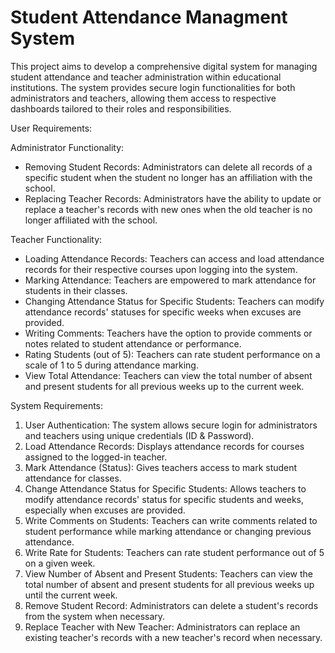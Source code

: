 # Student Attendance Managment System

This project aims to develop a comprehensive digital system for managing student attendance and teacher administration within educational institutions. 
The system provides secure login functionalities for both administrators and teachers, allowing them access to respective dashboards tailored to their roles and responsibilities.

User Requirements:

Administrator Functionality:
- Removing Student Records: Administrators can delete all records of a specific student when the student no longer has an affiliation with the school.
- Replacing Teacher Records: Administrators have the ability to update or replace a teacher's records with new ones when the old teacher is no longer affiliated with the school.

Teacher Functionality:
- Loading Attendance Records: Teachers can access and load attendance records for their respective courses upon logging into the system.
- Marking Attendance: Teachers are empowered to mark attendance for students in their classes.
- Changing Attendance Status for Specific Students: Teachers can modify attendance records' statuses for specific weeks when excuses are provided.
- Writing Comments: Teachers have the option to provide comments or notes related to student attendance or performance.
- Rating Students (out of 5): Teachers can rate student performance on a scale of 1 to 5 during attendance marking.
- View Total Attendance: Teachers can view the total number of absent and present students for all previous weeks up to the current week.

System Requirements:

1. User Authentication: The system allows secure login for administrators and teachers using unique credentials (ID & Password).
2. Load Attendance Records: Displays attendance records for courses assigned to the logged-in teacher.
3. Mark Attendance (Status): Gives teachers access to mark student attendance for classes.
4. Change Attendance Status for Specific Students: Allows teachers to modify attendance records' status for specific students and weeks, especially when excuses are provided.
5. Write Comments on Students: Teachers can write comments related to student performance while marking attendance or changing previous attendance.
6. Write Rate for Students: Teachers can rate student performance out of 5 on a given week.
7. View Number of Absent and Present Students: Teachers can view the total number of absent and present students for all previous weeks up until the current week.
8. Remove Student Record: Administrators can delete a student's records from the system when necessary.
9. Replace Teacher with New Teacher: Administrators can replace an existing teacher's records with a new teacher's record when necessary.
